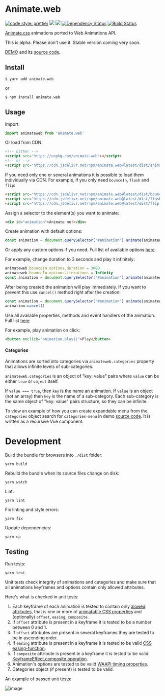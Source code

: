 # Animate.web

[![code style: prettier](https://img.shields.io/badge/code_style-prettier-ff69b4.svg?style=flat-square)](https://github.com/prettier/prettier)
[![](https://img.shields.io/npm/v/animate.web.svg)](https://www.npmjs.com/package/animate.web)
[![](https://img.shields.io/bundlephobia/minzip/animate.web.svg)](https://bundlephobia.com/result?p=animate.web)
[![Dependency Status](https://david-dm.org/webanimate/animate.web.svg?theme=shields.io)](https://david-dm.org/webanimate/animate.web)
[![Build Status](https://travis-ci.org/webanimate/animate.web.svg?branch=master)](https://travis-ci.org/webanimate/animate.web)

[Animate.css](https://github.com/daneden/animate.css) animations ported to Web Animations API.

This is alpha. Please don't use it. Stable version coming very soon.

[DEMO](https://webanimate.github.io/animate.web/) and its [source code](https://github.com/webanimate/animate.web/blob/master/index.html).

## Install

```
$ yarn add animate.web
```

or

```
$ npm install animate.web
```

## Usage

Import:

```javascript
import animateweb from 'animate.web'
```

Or load from CDN:

```html
<!-- Either -->
<script src="https://unpkg.com/animate.web"></script>
<!-- or -->
<script src="https://cdn.jsdelivr.net/npm/animate.web@latest/dist/animate.web.js"></script>
```

If you need only one or several animations it is possible to load them individually via CDN. For example, if you only need `bounceIn`, `flash` and `flip`:

```html
<script src="https://cdn.jsdelivr.net/npm/animate.web@latest/dist/bounceIn.js"></script>
<script src="https://cdn.jsdelivr.net/npm/animate.web@latest/dist/flash.js"></script>
<script src="https://cdn.jsdelivr.net/npm/animate.web@latest/dist/flip.js"></script>
```

Assign a selector to the element(s) you want to animate:

```html
<div id="animation">Animate me!</div>
```

Create animation with default options:

```javascript
const animation = document.querySelector('#animation').animate(animateweb.bounceIn.keyframes, animateweb.bounceIn.options)
```

Or apply any custom options if you need. Full list of available options [here](https://developer.mozilla.org/en-US/docs/Web/API/Element/animate)

For example, change duration to 3 seconds and play it infinitely:

```javascript
animateweb.bounceIn.options.duration = 3000
animateweb.bounceIn.options.iterations = Infinity
const animation = document.querySelector('#animation').animate(animateweb.bounceIn.keyframes, animateweb.bounceIn.options)
```

After being created the animation will play immediately. If you want to prevent this use `cancel()` method right after the creation:

```javascript
const animation = document.querySelector('#animation').animate(animateweb.bounceIn.keyframes, animateweb.bounceIn.options)
animation.cancel()
```

Use all available properties, methods and event handlers of the animation. Full list [here](https://developer.mozilla.org/en-US/docs/Web/API/Animation)

For example, play animation on click:

```html
<button onclick="animation.play()">Play</button>
```

#### Categories

Animations are sorted into categories via `animateweb.categories` property that allows infinite levels of sub-categories.

`animateweb.categories` is an object of "key: value" pairs where `value` can be either `true` or `object` itself.

If `value === true`, then `key` is the name an animation. If `value` is an object (not an array) then `key` is the name of a sub-category. Each sub-category is the same object of "key: value" pairs structure, so they can be infinite.

To view an example of how you can create expandable menu from the `categories` object search for `categories-menu` in demo [source code](https://github.com/webanimate/animate.web/blob/master/index.html). It is written as a recursive Vue component.

# Development

Build the bundle for browsers into `./dist` folder:

```shell script
yarn build
```

Rebuild the bundle when its source files change on disk:

```shell script
yarn watch
```

Lint:

```shell script
yarn lint
```

Fix linting and style errors:

```shell script
yarn fix
```

Update dependencies:

```shell script
yarn up
```

## Testing

Run tests:

```shell script
yarn test
```

Unit tests check integrity of animations and categories and make sure that all animations keyframes and options contain only allowed attributes.

Here's what is checked in unit tests:

1. Each keyframe of each animation is tested to contain only [alowed attributes](https://developer.mozilla.org/en-US/docs/Web/API/Web_Animations_API/Keyframe_Formats), that is one or more of [animatable CSS properties](https://www.npmjs.com/package/animatable-properties) and (optionally) `offset`, `easing`, `composite`.
1. If `offset` attribute is present in a keyframe it is tested to be a number between 0 and 1.
1. If `offset` attributes are present in several keyframes they are tested to be in ascending order.
1. If `easing` attribute is present in a keyframe it is tested to be valid [CSS easing-function](https://developer.mozilla.org/en-US/docs/Web/CSS/easing-function).
1. If `composite` attribute is present in a keyframe it is tested to be valid [KeyframeEffect.composite operation](https://developer.mozilla.org/en-US/docs/Web/API/KeyframeEffect/composite).
1. Animation's options are tested to be valid [WAAPI timing properties](https://www.npmjs.com/package/waapi-timing-properties).
1. Categories object (if present) is tested to be valid.

An example of passed unit tests:

![image](https://user-images.githubusercontent.com/60752454/76156345-cd924c00-6101-11ea-8e6f-17cb3ff3030a.png)
